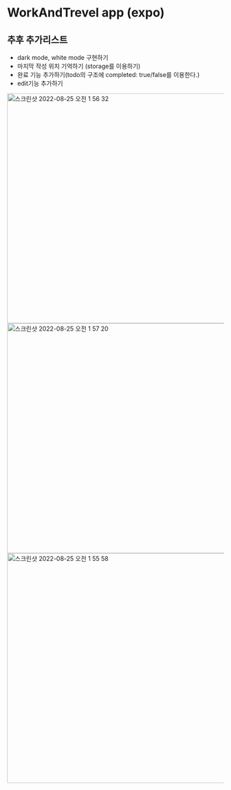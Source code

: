 # WorkAndTrevel app (expo)

## 추후 추가리스트

- dark mode, white mode 구현하기
- 마지막 작성 위치 기억하기 (storage를 이용하기)
- 완료 기능 추가하기(todo의 구조에 completed: true/false를 이용한다.)
- edit기능 추가하기

<img width="535" alt="스크린샷 2022-08-25 오전 1 56 32" src="https://user-images.githubusercontent.com/85764782/186478025-ebd48953-983e-40bf-bf62-9a40ea71bc0e.png">

<img width="535" alt="스크린샷 2022-08-25 오전 1 57 20" src="https://user-images.githubusercontent.com/85764782/186478160-cfd7a301-1a20-4c90-9322-edac9de9ce10.png">

<img width="535" alt="스크린샷 2022-08-25 오전 1 55 58" src="https://user-images.githubusercontent.com/85764782/186477909-affb0232-12fc-4ae7-a116-e5a5ee9b0251.png">
